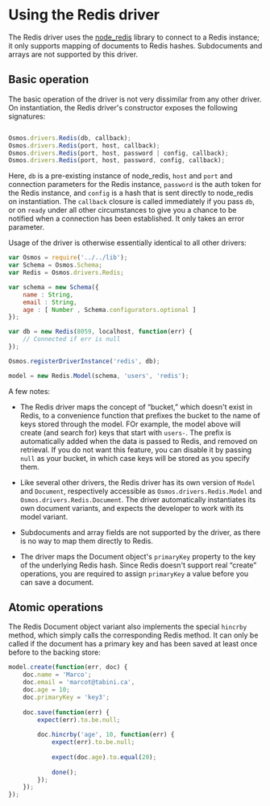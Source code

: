 # Using the Redis driver

The Redis driver uses the [node_redis](https://github.com/mranney/node_redis) library to connect to a Redis instance; it only supports mapping of documents to Redis hashes. Subdocuments and arrays are not supported by this driver.

## Basic operation

The basic operation of the driver is not very dissimilar from any other driver. On instantiation, the Redis driver's constructor exposes the following signatures:

```javascript

Osmos.drivers.Redis(db, callback);
Osmos.drivers.Redis(port, host, callback);
Osmos.drivers.Redis(port, host, password | config, callback);
Osmos.drivers.Redis(port, host, password, config, callback);

```

Here, `db` is a pre-existing instance of node_redis, `host` and `port` and connection parameters for the Redis instance, `password` is the auth token for the Redis instance, and `config` is a hash that is sent directly to node_redis on instantiation. The `callback` closure is called immediately if you pass `db`, or on `ready` under all other circumstances to give you a chance to be notified when a connection has been established. It only takes an error parameter.

Usage of the driver is otherwise essentially identical to all other drivers:

```javascript
var Osmos = require('../../lib');
var Schema = Osmos.Schema;
var Redis = Osmos.drivers.Redis;

var schema = new Schema({
    name : String,
    email : String,
    age : [ Number , Schema.configurators.optional ]
});

var db = new Redis(8059, localhost, function(err) {
    // Connected if err is null
});

Osmos.registerDriverInstance('redis', db);

model = new Redis.Model(schema, 'users', 'redis');

```

A few notes:

- The Redis driver maps the concept of “bucket,” which doesn't exist in Redis, to a convenience function that prefixes the bucket to the name of keys stored through the model. FOr example, the model above will create (and search for) keys that start with `users-`. The prefix is automatically added when the data is passed to Redis, and removed on retrieval. If you do not want this feature, you can disable it by passing `null` as your bucket, in which case keys will be stored as you specify them.

- Like several other drivers, the Redis driver has its own version of `Model` and `Document`, respectively accessible as `Osmos.drivers.Redis.Model` and `Osmos.drivers.Redis.Document`. The driver automatically instantiates its own document variants, and expects the developer to work with its model variant.

- Subdocuments and array fields are not supported by the driver, as there is no way to map them directly to Redis.

- The driver maps the Document object's `primaryKey` property to the key of the underlying Redis hash. Since Redis doesn't support real “create” operations, you are required to assign `primaryKey` a value before you can save a document.

## Atomic operations

The Redis Document object variant also implements the special `hincrby` method, which simply calls the corresponding Redis method. It can only be called if the document has a primary key and has been saved at least once before to the backing store:

```javascript
model.create(function(err, doc) {
    doc.name = 'Marco';
    doc.email = 'marcot@tabini.ca',
    doc.age = 10;
    doc.primaryKey = 'key3';
    
    doc.save(function(err) {
        expect(err).to.be.null;
        
        doc.hincrby('age', 10, function(err) {
            expect(err).to.be.null;
            
            expect(doc.age).to.equal(20);
            
            done();
        });
    });
});
```